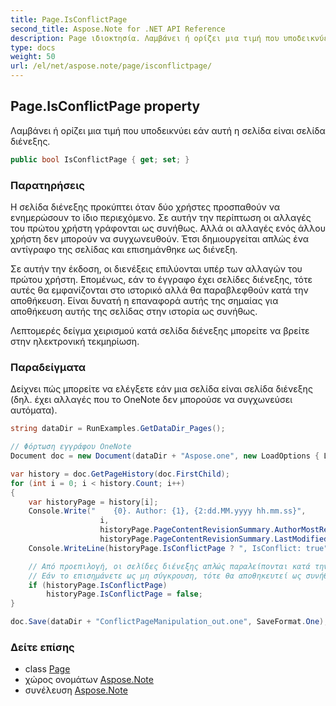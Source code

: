 ```yaml
---
title: Page.IsConflictPage
second_title: Aspose.Note for .NET API Reference
description: Page ιδιοκτησία. Λαμβάνει ή ορίζει μια τιμή που υποδεικνύει εάν αυτή η σελίδα είναι σελίδα διένεξης.
type: docs
weight: 50
url: /el/net/aspose.note/page/isconflictpage/
---
```

## Page.IsConflictPage property

Λαμβάνει ή ορίζει μια τιμή που υποδεικνύει εάν αυτή η σελίδα είναι σελίδα διένεξης.

```csharp
public bool IsConflictPage { get; set; }
```

### Παρατηρήσεις

Η σελίδα διένεξης προκύπτει όταν δύο χρήστες προσπαθούν να ενημερώσουν το ίδιο περιεχόμενο. Σε αυτήν την περίπτωση οι αλλαγές του πρώτου χρήστη γράφονται ως συνήθως. Αλλά οι αλλαγές ενός άλλου χρήστη δεν μπορούν να συγχωνευθούν. Έτσι δημιουργείται απλώς ένα αντίγραφο της σελίδας και επισημάνθηκε ως διένεξη.

Σε αυτήν την έκδοση, οι διενέξεις επιλύονται υπέρ των αλλαγών του πρώτου χρήστη. Επομένως, εάν το έγγραφο έχει σελίδες διένεξης, τότε αυτές θα εμφανίζονται στο ιστορικό αλλά θα παραβλεφθούν κατά την αποθήκευση. Είναι δυνατή η επαναφορά αυτής της σημαίας για αποθήκευση αυτής της σελίδας στην ιστορία ως συνήθως.

Λεπτομερές δείγμα χειρισμού κατά σελίδα διένεξης μπορείτε να βρείτε στην ηλεκτρονική τεκμηρίωση.

### Παραδείγματα

Δείχνει πώς μπορείτε να ελέγξετε εάν μια σελίδα είναι σελίδα διένεξης (δηλ. έχει αλλαγές που το OneNote δεν μπορούσε να συγχωνεύσει αυτόματα).

```csharp
string dataDir = RunExamples.GetDataDir_Pages();

// Φόρτωση εγγράφου OneNote
Document doc = new Document(dataDir + "Aspose.one", new LoadOptions { LoadHistory = true });

var history = doc.GetPageHistory(doc.FirstChild);
for (int i = 0; i < history.Count; i++)
{
    var historyPage = history[i];
    Console.Write("    {0}. Author: {1}, {2:dd.MM.yyyy hh.mm.ss}",
                    i,
                    historyPage.PageContentRevisionSummary.AuthorMostRecent,
                    historyPage.PageContentRevisionSummary.LastModifiedTime);
    Console.WriteLine(historyPage.IsConflictPage ? ", IsConflict: true" : string.Empty);

    // Από προεπιλογή, οι σελίδες διένεξης απλώς παραλείπονται κατά την αποθήκευση.
    // Εάν το επισημάνετε ως μη σύγκρουση, τότε θα αποθηκευτεί ως συνήθως στο ιστορικό.
    if (historyPage.IsConflictPage)
        historyPage.IsConflictPage = false;
}

doc.Save(dataDir + "ConflictPageManipulation_out.one", SaveFormat.One);
```

### Δείτε επίσης

* class [Page](../)
* χώρος ονομάτων [Aspose.Note](../../page/)
* συνέλευση [Aspose.Note](../../../)


